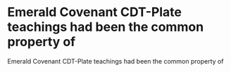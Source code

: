 # Emerald Covenant CDT-Plate teachings had been the common property of

Emerald Covenant CDT-Plate teachings had been the common property of
